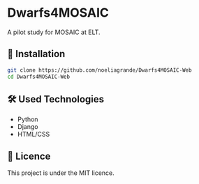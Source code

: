 # Dwarfs4MOSAIC

A pilot study for MOSAIC at ELT.

## 🚀 Installation

```bash
git clone https://github.com/noeliagrande/Dwarfs4MOSAIC-Web
cd Dwarfs4MOSAIC-Web
```  

## 🛠 Used Technologies
- Python
- Django
- HTML/CSS

## 📄 Licence

This project is under the MIT licence.
